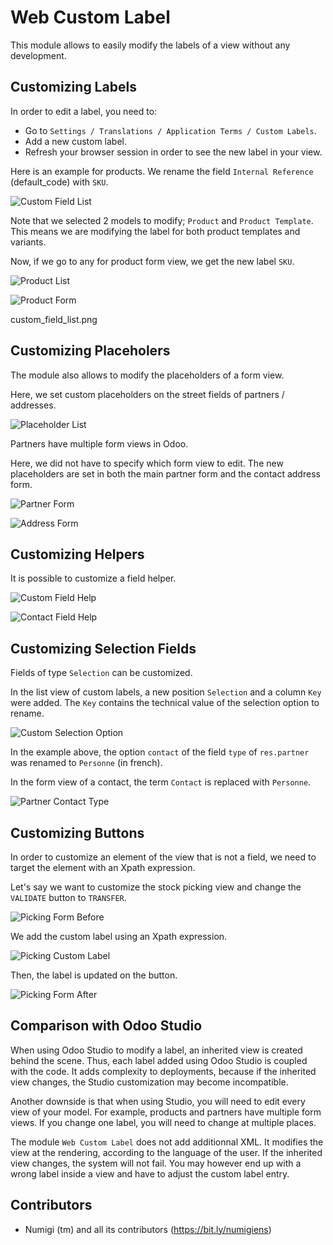 # Web Custom Label

This module allows to easily modify the labels of a view without any development.

## Customizing Labels

In order to edit a label, you need to:

- Go to `Settings / Translations / Application Terms / Custom Labels`.
- Add a new custom label.
- Refresh your browser session in order to see the new label in your view.

Here is an example for products. We rename the field `Internal Reference` (default_code)
with `SKU`.

![Custom Field List](static/description/custom_field_list.png?raw=true)

Note that we selected 2 models to modify; `Product` and `Product Template`. This means
we are modifying the label for both product templates and variants.

Now, if we go to any for product form view, we get the new label `SKU`.

![Product List](static/description/product_list.png?raw=true)

![Product Form](static/description/product_form.png?raw=true)

custom_field_list.png

## Customizing Placeholers

The module also allows to modify the placeholders of a form view.

Here, we set custom placeholders on the street fields of partners / addresses.

![Placeholder List](static/description/custom_placeholder_list.png?raw=true)

Partners have multiple form views in Odoo.

Here, we did not have to specify which form view to edit. The new placeholders are set
in both the main partner form and the contact address form.

![Partner Form](static/description/partner_form_with_placeholders.png?raw=true)

![Address Form](static/description/address_form_with_placeholders.png?raw=true)

## Customizing Helpers

It is possible to customize a field helper.

![Custom Field Help](static/description/custom_field_help.png?raw=true)

![Contact Field Help](static/description/contact_field_help.png?raw=true)

## Customizing Selection Fields

Fields of type `Selection` can be customized.

In the list view of custom labels, a new position `Selection` and a column `Key` were
added. The `Key` contains the technical value of the selection option to rename.

![Custom Selection Option](static/description/custom_selection_option.png?raw=true)

In the example above, the option `contact` of the field `type` of `res.partner` was
renamed to `Personne` (in french).

In the form view of a contact, the term `Contact` is replaced with `Personne`.

![Partner Contact Type](static/description/partner_contact_type.png?raw=true)

## Customizing Buttons

In order to customize an element of the view that is not a field, we need to target the
element with an Xpath expression.

Let's say we want to customize the stock picking view and change the `VALIDATE` button
to `TRANSFER`.

![Picking Form Before](static/description/picking_form_before.png?raw=true)

We add the custom label using an Xpath expression.

![Picking Custom Label](static/description/picking_custom_label.png?raw=true)

Then, the label is updated on the button.

![Picking Form After](static/description/picking_form_after.png?raw=true)

## Comparison with Odoo Studio

When using Odoo Studio to modify a label, an inherited view is created behind the scene.
Thus, each label added using Odoo Studio is coupled with the code. It adds complexity to
deployments, because if the inherited view changes, the Studio customization may become
incompatible.

Another downside is that when using Studio, you will need to edit every view of your
model. For example, products and partners have multiple form views. If you change one
label, you will need to change at multiple places.

The module `Web Custom Label` does not add additionnal XML. It modifies the view at the
rendering, according to the language of the user. If the inherited view changes, the
system will not fail. You may however end up with a wrong label inside a view and have
to adjust the custom label entry.

## Contributors

- Numigi (tm) and all its contributors (https://bit.ly/numigiens)
